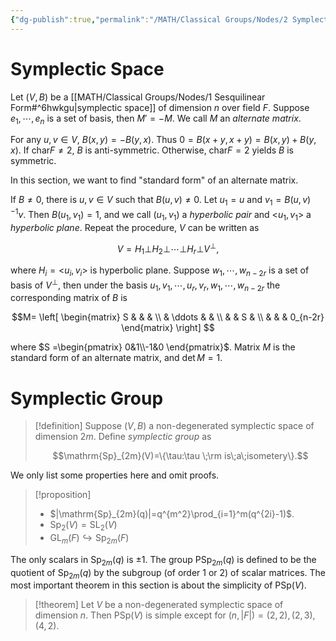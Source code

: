 ```yaml
---
{"dg-publish":true,"permalink":"/MATH/Classical Groups/Nodes/2 Symplectic Space and Symplectic Group/","dgPassFrontmatter":true}
---
```



# Symplectic Space

Let $(V,B)$ be a [[MATH/Classical Groups/Nodes/1 Sesquilinear Form#^6hwkgu\|symplectic space]] of dimension $n$ over field $F$. Suppose $e_1,\cdots,e_n$ is a set of basis, then $M'=-M$. We call $M$ an *alternate matrix*.

For any $u,v\in V$, $B(x,y)=-B(y,x)$. Thus $0=B(x+y,x+y)=B(x,y)+B(y,x)$. If $\mathrm{char}F\neq 2$, $B$ is anti-symmetric. Otherwise, $\mathrm{char}F=2$ yields $B$ is symmetric.

In this section, we want to find "standard form" of an alternate matrix.

If $B\neq 0$, there is $u,v\in V$ such that $B(u,v)\neq 0$. Let $u_1=u$ and $v_1=B(u,v)^{-1}v$. Then $B(u_1,v_1)=1$, and we call $(u_1,v_1)$ a *hyperbolic pair* and $\big<u_1,v_1\big>$ a *hyperbolic plane*. Repeat the procedure, $V$ can be written as

$$V=H_1\bot H_2\bot \cdots\bot H_r\bot V^\bot,$$

where $H_i=\big<u_i,v_i\big>$ is hyperbolic plane. Suppose $w_1,\cdots,w_{n-2r}$ is a set of basis of $V^\bot$, then under the basis $u_1,v_1,\cdots,u_r,v_r,w_1,\cdots,w_{n-2r}$ the corresponding matrix of $B$ is

$$M= \left[ \begin{matrix} S &  & & \\  & \ddots & & \\  &  & S & \\ & & & 0_{n-2r} \end{matrix} \right] $$

where $S =\begin{pmatrix} 0&1\\-1&0 \end{pmatrix}$. Matrix $M$ is the standard form of an alternate matrix, and $\det M=1$.

# Symplectic Group

> [!definition]
> Suppose $(V,B)$ a non-degenerated symplectic space of dimension $2m$. Define *symplectic group* as 
> 
> $$\mathrm{Sp}_{2m}(V)=\{\tau:\tau \;\rm is\;a\;isometery\}.$$

We only list some properties here and omit proofs.

> [!proposition]
> - $|\mathrm{Sp}_{2m}(q)|=q^{m^2}\prod_{i=1}^m(q^{2i}-1)$.
> - $\mathrm{Sp}_2(V)=\mathrm{SL}_2(V)$
> - $\mathrm{GL}_m(F)\hookrightarrow \mathrm{Sp}_{2m}(F)$

The only scalars in $\mathrm{Sp}_{2m}(q)$ is $\pm 1$. The group $\mathrm{PSp}_{2m}(q)$ is defined to be the quotient of $\mathrm{Sp}_{2m}(q)$ by the subgroup (of order $1$ or $2$) of scalar matrices. The most important theorem in this section is about the simplicity of $\mathrm{PSp}(V)$.

> [!theorem]
> Let $V$ be a non-degenerated symplectic space of dimension $n$. Then $\mathrm{PSp}(V)$ is simple except for $(n,|F|)=(2,2),(2,3),(4,2)$. 

